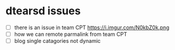 # dtearsd issues

* [ ] there is an issue in team CPT https://i.imgur.com/N0kbZ0k.png
* [ ] how we can remote parmalink from team CPT
* [ ] blog single catagories not dynamic
